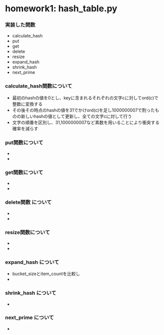 # homework1:  hash_table.py
### 実装した関数
- calculate_hash
- put
- get
- delete  
- resize
- expand_hash
- shrink_hash
- next_prime

### calculate_hash関数について
- 最初のhashの値を0とし、keyに含まれるそれぞれの文字cに対してord(c)で整数に変換する
- その後その時点のhashの値を31でかけord(c)を足し1000000007で割ったものの新しいhashの値として更新し、全ての文字cに対して行う
- 文字の順番を区別し、31,1000000007など素数を用いることにより衝突する確率を減らす

### put関数について
- 
- 

### get関数について
- 
-

### delete関数 について
-
-

### resize関数について
-
-

### expand_hash について
- bucket_sizeとitem_countを比較し
-

### shrink_hash について
- 

### next_prime について
- 


